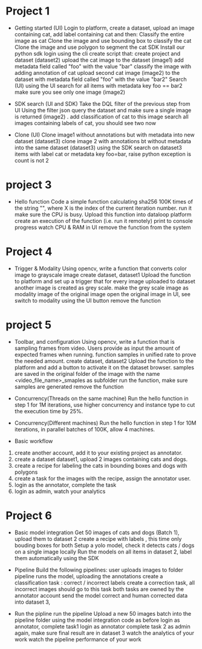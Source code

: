 Project 1
=========
* Getting started (UI) 
Login to platform, create a dataset, upload an image containing cat, add label containing cat and then: Classify the entire image as cat Clone the image and use bounding box to classify the cat Clone the image and use polygon to segment the cat SDK Install our python sdk login using the cli create script that: create project and dataset (dataset2) upload the cat image to the dataset (image1) add metadata field called "foo" with the value "bar" classify the image with adding annotation of cat
upload second cat image (image2) to the dataset with metadata field called "foo" with the value "bar2" Search (UI) using the UI search for all items with metadata key foo == bar2 make sure you see only one image (image2)

* SDK search (UI and SDK) 
Take the DQL filter of the previous step from UI Using the filter json query the dataset and make sure a single image is returned (image2) . add classification of cat to this image search all images containing labels of cat, you should see two now

* Clone (UI) 
Clone image1 without annotations but with metadata into new dataset (dataset3) clone image 2 with annotations bt without metadata into the same dataset (dataset3) using the SDK search on dataset3 items with label cat or metadata key foo=bar, raise python exception is count is not 2

project 3
=========
* Hello function 
Code a simple function calculating sha256 100K times of the string "", where X is the index of the current iteration number. run it make sure the CPU is busy. Upload this function into dataloop platform create an execution of the function (i.e. run it remotely) print to console progress watch CPU & RAM in UI remove the function from the system

Project 4
=========
* Trigger & Modality 
Using opencv, write a function that converts color image to grayscale image create dataset, dataset1 Upload the function to platform and set up a trigger that for every image uploaded to dataset another image is created as grey scale. make the grey scale image as modality image of the original image open the original image in UI, see switch to modality using the UI button remove the function

project 5
=========
* Toolbar, and configuration 
Using opencv, write a function that is sampling frames from video. Users provide as input the amount of expected frames when running. function samples in unified rate to prove the needed amount. create dataset, dataset2 Upload the function to the platform and add a button to activate it on the dataset browser. samples are saved in the original folder of the image with the name <video_file_name>_smaples as subfolder run the function, make sure samples are generated remove the function

* Concurrency(Threads on the same machine) 
Run the hello function in step 1 for 1M iterations, use higher concurrency and instance type to cut the execution time by 25%.

* Concurrency(Different machines) 
Run the hello function in step 1 for 10M iterations, in parallel batches of 100K, allow 4 machines.

* Basic workflow 
1. create another account, add it to your existing project as annotator. 
2. create a dataset dataset1, upload 2 images containing cats and dogs. 
3. create a recipe for labeling the cats in bounding boxes and dogs with polygons 
4. create a task for the images with the recipe, assign the annotator user. 
5. login as the annotator, complete the task 
6. login as admin, watch your analytics 

Project 6
=========
* Basic model integration
Get 50 images of cats and dogs (Batch 1),  upload them to dataset 2
create a recipe with labels , this time only bouding boxes for both 
Setup a yolo model, check it detects cats / dogs on a single image locally 
Run the models on all items in dataset 2, label them automatically using the SDK 

* Pipeline
Build the following pipelines: 
user uploads images to folder 
pipeline runs the model, uploading the annotations 
create a classification task : correct / incorrect labels 
create a correction task, all incorrect images should go to this task 
both tasks are owned by the annotator account 
send the model correct and human corrected data into dataset 3, 

* Run the pipline
run the pipeline
Upload a new 50 images batch into the pipeline folder using the model integration code as before
login as annotator, complete task1 
login as annotator complete task 2
as admin again, make sure final result are in dataset 3
watch the analytics of your work 
watch the pipeline performance of your work
